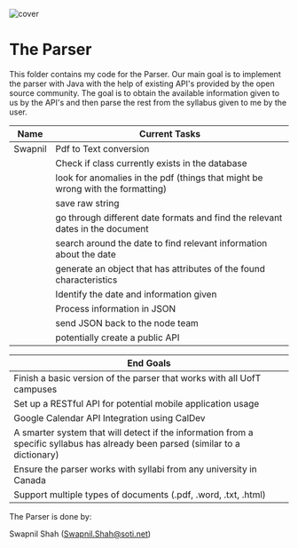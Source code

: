 ![cover](https://proctorexam.com/2015/wp-content/uploads/2016/01/back-end.jpg)

# The Parser
This folder contains my code for the Parser. Our main goal is to implement the parser with Java with the help of existing API's provided by the open source community. The goal is to obtain the available information given to us by the API's and then parse the rest from the syllabus given to me by the user.

| Name    | Current Tasks                                                                            |
| ------- | ---------------------------------------------------------------------------------------- |
| Swapnil | Pdf to Text conversion                                                                   |
|         | Check if class currently exists in the database                                          |
|         | look for anomalies in the pdf (things that might be wrong with the formatting)           |
|         | save raw string                                                                          |
|         | go through different date formats and find the relevant dates in the document            |
|         | search around the date to find relevant information about the date                       |
|         | generate an object that has attributes of the found characteristics                      |
|         | Identify the date and information given                                                  |
|         | Process information in JSON                                                              |
|         | send JSON back to the node team                                                          |
|         | potentially create a public API                                                          |


| End Goals                                                                                                                           |
|---------------------------------------------------------------------------------------------------------------------------------|
| Finish a basic version of the parser that works with all UofT campuses                                                          |
| Set up a RESTful API for potential mobile application usage                                                                     |
| Google Calendar API Integration using CalDev                                                                                    |
| A smarter system that will detect if the information from a specific syllabus has already been parsed (similar to a dictionary) |
| Ensure the parser works with syllabi from any university in Canada                                                              |  
| Support multiple types of documents (.pdf, .word, .txt, .html)                                                                  |  

The Parser is done by: 

Swapnil Shah (Swapnil.Shah@soti.net)



